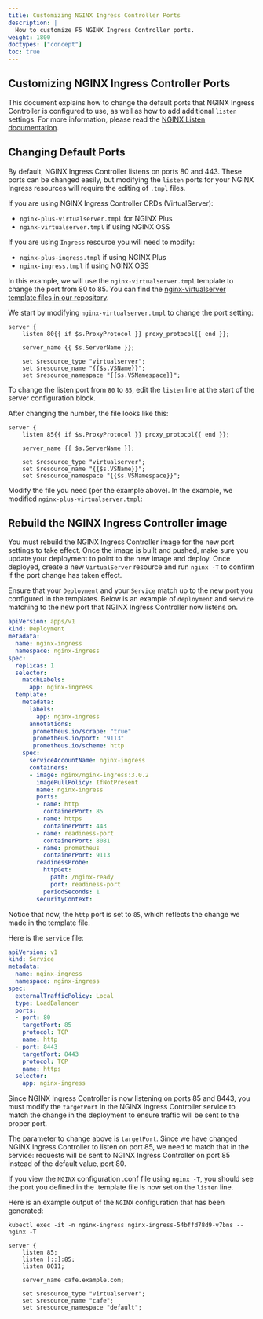 ```yaml
---
title: Customizing NGINX Ingress Controller Ports
description: |
  How to customize F5 NGINX Ingress Controller ports.
weight: 1800
doctypes: ["concept"]
toc: true
---
```

## Customizing NGINX Ingress Controller Ports

This document explains how to change the default ports that NGINX Ingress Controller is configured to use, as well as how to add additional `listen` settings. For more information, please read the [NGINX Listen documentation](http://nginx.org/en/docs/http/ngx_http_core_module.html#listen).

## Changing Default Ports

By default, NGINX Ingress Controller listens on ports 80 and 443. These ports can be changed easily, but modifying the `listen` ports for your NGINX Ingress resources will require the editing of `.tmpl` files.

If you are using NGINX Ingress Controller CRDs (VirtualServer):
- `nginx-plus-virtualserver.tmpl` for NGINX Plus
- `nginx-virtualserver.tmpl` if using NGINX OSS

If you are using `Ingress` resource you will need to modify:
- `nginx-plus-ingress.tmpl` if using NGINX Plus
- `nginx-ingress.tmpl` if using NGINX OSS

In this example, we will use the `nginx-virtualserver.tmpl` template to change the port from 80 to 85.
You can find the [nginx-virtualserver template files in our repository](https://github.com/nginxinc/kubernetes-ingress/tree/main/internal/configs/version2).

We start by modifying `nginx-virtualserver.tmpl` to change the port setting:

```nginx
server {
    listen 80{{ if $s.ProxyProtocol }} proxy_protocol{{ end }};

    server_name {{ $s.ServerName }};

    set $resource_type "virtualserver";
    set $resource_name "{{$s.VSName}}";
    set $resource_namespace "{{$s.VSNamespace}}";
```
To change the listen port from `80` to `85`, edit the `listen` line at the start of the server configuration block.

After changing the number, the file looks like this:

```nginx
server {
    listen 85{{ if $s.ProxyProtocol }} proxy_protocol{{ end }};

    server_name {{ $s.ServerName }};

    set $resource_type "virtualserver";
    set $resource_name "{{$s.VSName}}";
    set $resource_namespace "{{$s.VSNamespace}}";
```

Modify the file you need (per the example above). In the example, we modified `nginx-plus-virtualserver.tmpl`:


## Rebuild the NGINX Ingress Controller image

You must rebuild the NGINX Ingress Controller image for the new port settings to take effect.
Once the image is built and pushed, make sure you update your deployment to point to the new image and deploy.
Once deployed, create a new `VirtualServer` resource and run `nginx -T` to confirm if the port change has taken effect.

Ensure that your `Deployment` and your `Service` match up to the new port you configured in the templates.
Below is an example of  `deployment` and `service` matching to the new port that NGINX Ingress Controller now listens on.

```yaml
apiVersion: apps/v1
kind: Deployment
metadata:
  name: nginx-ingress
  namespace: nginx-ingress
spec:
  replicas: 1
  selector:
    matchLabels:
      app: nginx-ingress
  template:
    metadata:
      labels:
        app: nginx-ingress
      annotations:
       prometheus.io/scrape: "true"
       prometheus.io/port: "9113"
       prometheus.io/scheme: http
    spec:
      serviceAccountName: nginx-ingress
      containers:
      - image: nginx/nginx-ingress:3.0.2
        imagePullPolicy: IfNotPresent
        name: nginx-ingress
        ports:
        - name: http
          containerPort: 85
        - name: https
          containerPort: 443
        - name: readiness-port
          containerPort: 8081
        - name: prometheus
          containerPort: 9113
        readinessProbe:
          httpGet:
            path: /nginx-ready
            port: readiness-port
          periodSeconds: 1
        securityContext:
```

Notice that now, the `http` port is set to `85`, which reflects the change we made in the template file.

Here is the `service` file:

```yaml
apiVersion: v1
kind: Service
metadata:
  name: nginx-ingress
  namespace: nginx-ingress
spec:
  externalTrafficPolicy: Local
  type: LoadBalancer
  ports:
  - port: 80
    targetPort: 85
    protocol: TCP
    name: http
  - port: 8443
    targetPort: 8443
    protocol: TCP
    name: https
  selector:
    app: nginx-ingress
```

Since NGINX Ingress Controller is now listening on ports 85 and 8443, you must modify the `targetPort` in the NGINX Ingress Controller service to match the change in the deployment to ensure traffic will be sent to the proper port.

The parameter to change above is `targetPort`. Since we have changed NGINX Ingress Controller to listen on port 85, we need to match that in the service: requests will be sent to NGINX Ingress Controller on port 85 instead of the default value, port 80.

If you view the `NGINX` configuration .conf file using `nginx -T`, you should see the port you defined in the .template file is now set on the `listen` line.

Here is an example output of the `NGINX` configuration that has been generated:

```console
kubectl exec -it -n nginx-ingress nginx-ingress-54bffd78d9-v7bns -- nginx -T
```

```nginx
server {
    listen 85;
    listen [::]:85;
    listen 8011;

    server_name cafe.example.com;

    set $resource_type "virtualserver";
    set $resource_name "cafe";
    set $resource_namespace "default";
```
